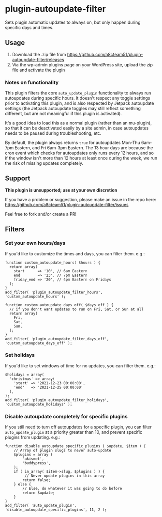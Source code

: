 # plugin-autoupdate-filter
Sets plugin automatic updates to always on, but only happen during specific days and times.

## Usage

1. Download the .zip file from https://github.com/a8cteam51/plugin-autoupdate-filter/releases
2. Via the wp-admin plugins page on your WordPress site, upload the zip file and activate the plugin

### Notes on functionality

This plugin filters the core `auto_update_plugin` functionality to always run autoupdates during specific hours. It doesn't respect any toggle settings prior to activating this plugin, and is also respected by Jetpack autoupdate settings (the Jetpack autoupdate toggles may still reflect something different, but are not meaningful if this plugin is activated).

It's a good idea to load this as a normal plugin (rather than an mu-plugin), so that it can be deactivated easily by a site admin, in case autoupdates needs to be paused during troubleshooting, etc.

By default, the plugin always returns `true` for autoupdates Mon-Thu 6am-7pm Eastern, and Fri 6am-3pm Eastern. The 13 hour days are because the cron event which checks for autoupdates only runs every 12 hours, and so if the window isn't more than 12 hours at least once during the week, we run the risk of missing updates completely.

## Support

**This plugin is unsupported; use at your own discretion**

If you have a problem or suggestion, please make an issue in the repo here: https://github.com/a8cteam51/plugin-autoupdate-filter/issues

Feel free to fork and/or create a PR!

## Filters
### Set your own hours/days
If you'd like to customize the times and days, you can filter them. e.g.:
```
function custom_autoupdate_hours( $hours ) {
  return array(
    start      => '10', // 6am Eastern
    end        => '23', // 7pm Eastern
    friday_end => '20', // 4pm Eastern on Fridays
  );
}
add_filter( 'plugin_autoupdate_filter_hours', 'custom_autoupdate_hours' );
```
```
function custom_autoupdate_days_off( $days_off ) {
  // if you don't want updates to run on Fri, Sat, or Sun at all
  return array(
    Fri,
    Sat,
    Sun,
  );
}
add_filter( 'plugin_autoupdate_filter_days_off', 'custom_autoupdate_days_off' );
```
### Set holidays
If you'd like to set windows of time for no updates, you can filter them. e.g.:
```
$holidays = array(
  'christmas' => array(
    'start' => '2021-12-23 00:00:00',
    'end'   => '2021-12-25 00:00:00'
  ),
);
add_filter( 'plugin_autoupdate_filter_holidays', 'custom_autoupdate_holidays' );
```

### Disable autoupdate completely for specific plugins
If you still need to turn off autoupdates for a specific plugin, you can filter `auto_update_plugin` at a priority greater than 10, and prevent specific plugins from updating. e.g.:
```
function disable_autoupdate_specific_plugins ( $update, $item ) {
    // Array of plugin slugs to never auto-update
    $plugins = array (
        'akismet',
        'buddypress',
    );
    if ( in_array( $item->slug, $plugins ) ) {
         // Never update plugins in this array
        return false;
    } else {
        // Else, do whatever it was going to do before
        return $update;
    }
}
add_filter( 'auto_update_plugin', 'disable_autoupdate_specific_plugins', 11, 2 );
```
